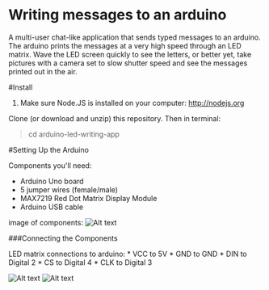 Writing messages to an arduino
===============================
A multi-user chat-like application that sends typed messages to an arduino. The arduino prints the messages at a very high speed through an LED matrix. Wave the LED screen quickly to see the letters, or better yet, take pictures with a camera set to slow shutter speed and see the messages printed out in the air.


#Install

1. Make sure Node.JS is installed on your computer: http://nodejs.org

Clone (or download and unzip) this repository. Then in terminal:
  > cd arduino-led-writing-app


#Setting Up the Arduino

Components you'll need:
  * Arduino Uno board
  * 5 jumper wires (female/male)
  * MAX7219 Red Dot Matrix Display Module
  * Arduino USB cable

image of components: ![Alt text](https://cloud.githubusercontent.com/assets/6833837/5483412/634e4080-863f-11e4-860d-e28800a4d49c.jpg)


###Connecting the Components

  LED matrix connections to arduino:
    * VCC to 5V
    * GND to GND
    * DIN to Digital 2
    * CS to Digital 4
    * CLK to Digital 3

![Alt text](https://cloud.githubusercontent.com/assets/6833837/5483417/741f95b2-863f-11e4-9db2-3f834c352550.jpg)
![Alt text](https://cloud.githubusercontent.com/assets/6833837/5483413/6be773ec-863f-11e4-8484-44e0983e2c5b.jpg)


